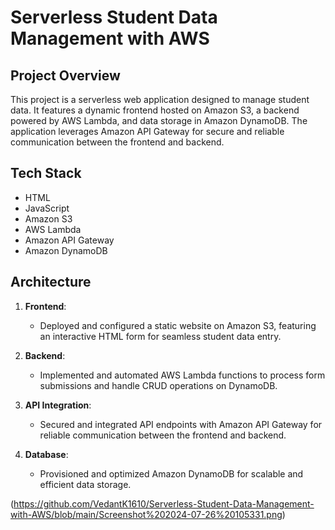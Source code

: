 # Serverless Student Data Management with AWS

## Project Overview
This project is a serverless web application designed to manage student data. It features a dynamic frontend hosted on Amazon S3, a backend powered by AWS Lambda, and data storage in Amazon DynamoDB. The application leverages Amazon API Gateway for secure and reliable communication between the frontend and backend.

## Tech Stack
- HTML
- JavaScript
- Amazon S3
- AWS Lambda
- Amazon API Gateway
- Amazon DynamoDB

## Architecture
1. **Frontend**:
   - Deployed and configured a static website on Amazon S3, featuring an interactive HTML form for seamless student data entry.

2. **Backend**:
   - Implemented and automated AWS Lambda functions to process form submissions and handle CRUD operations on DynamoDB.

3. **API Integration**:
   - Secured and integrated API endpoints with Amazon API Gateway for reliable communication between the frontend and backend.

4. **Database**:
   - Provisioned and optimized Amazon DynamoDB for scalable and efficient data storage.

(https://github.com/VedantK1610/Serverless-Student-Data-Management-with-AWS/blob/main/Screenshot%202024-07-26%20105331.png)
